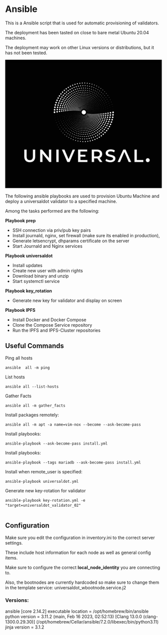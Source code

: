# Ansible

This is a Ansible script that is used for automatic provisioning of validators. 

The deployment has been tasted on close to bare metal Ubuntu 20.04 machines. 

The deployment may work on other Linux versions or distributions, but it has not been tested.

![Logo](https://github.com/UniversalDot/documents/blob/master/logo/universaldot-logo/rsz_jpg-02.jpg)

The following ansible playbooks are used to provision Ubuntu Machine and deploy a universaldot validator to a specified machine. 

Among the tasks performed are the following:

**Playbook prep**
- SSH connection via priv/pub key pairs
- Install journald, nginx, set firewall (make sure its enabled in production),
- Generate letsencrypt, dhparams certificate on the server
- Start Journald and Nginx services
  
**Playbook universaldot**
- Install updates
- Create new user with admin rights
- Download binary and unzip 
- Start systemctl service
  
**Playbook key_rotation**
- Generate new key for validator and display on screen
  
**Playbook IPFS**
- Install Docker and Docker Compose
- Clone the Compose Service repository
- Run the IPFS and IPFS-Cluster repositories

## Useful Commands

Ping all hosts
```
ansible  all -m ping
```

List hosts
```
ansible all --list-hosts
```

Gather Facts
```
ansible all -m gather_facts
```

Install packages remotely:
```
ansible all -m apt -a name=vim-nox --become --ask-become-pass
```

Install playbooks:
```
ansible-playbook --ask-become-pass install.yml
```

Install playbooks:
```
ansible-playbook --tags mariadb --ask-become-pass install.yml
```

Install when remote_user is specified:
```
ansible-playbook universaldot.yml
```

Generate new key-rotation for validator
```
ansible-playbook key-rotation.yml -e "target=universaldot_validator_02"
 
```

## Configuration

Make sure you edit the configuration in inventory.ini to the correct server settings. 

These include host information for each node as well as general config items.

Make sure to configure the correct **local_node_identity** you are connecting to.
 
Also, the bootnodes are currently hardcoded so make sure to change them in the template service: universaldot_wbootnode.service.j2

### Versions:
ansible [core 2.14.2]
  executable location = /opt/homebrew/bin/ansible
  python version = 3.11.2 (main, Feb 16 2023, 02:52:13) [Clang 13.0.0 (clang-1300.0.29.30)] (/opt/homebrew/Cellar/ansible/7.2.0/libexec/bin/python3.11)
  jinja version = 3.1.2